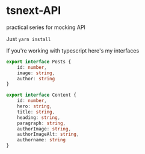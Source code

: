 # tsnext-API

practical series for mocking API

Just ```yarn install```

If you're working with typescript here's my interfaces 
```typescript
export interface Posts {
    id: number,
    image: string,
    author: string
}

export interface Content {
    id: number,
    hero: string,
    title: string,
    heading: string,
    paragraph: string,
    authorImage: string,
    authorImageAlt: string,
    authorname: string
}
```